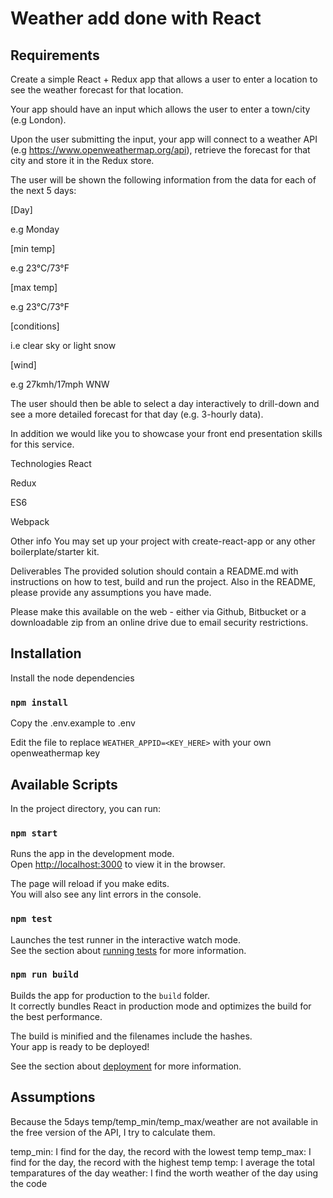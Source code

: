 # Weather add done with React

## Requirements

Create a simple React + Redux app that allows a user to enter a location to see the weather forecast for that location.

Your app should have an input which allows the user to enter a town/city (e.g London).

Upon the user submitting the input, your app will connect to a weather API (e.g https://www.openweathermap.org/api), retrieve the forecast for that city and store it in the Redux store.

The user will be shown the following information from the data for each of the next 5 days:

[Day]

e.g Monday

[min temp]

e.g 23°C/73°F

[max temp]

e.g 23°C/73°F

[conditions]

i.e clear sky or light snow

[wind]

e.g 27kmh/17mph WNW

The user should then be able to select a day interactively to drill-down and see a more detailed forecast for that day (e.g. 3-hourly data).

In addition we would like you to showcase your front end presentation skills for this service.

Technologies
React

Redux

ES6

Webpack

Other info
You may set up your project with create-react-app or any other boilerplate/starter kit.

Deliverables
The provided solution should contain a README.md with instructions on how to test, build and run the project. Also in the README, please provide any assumptions you have made.

Please make this available on the web - either via Github, Bitbucket or a downloadable zip from an online drive due to email security restrictions.

## Installation

Install the node dependencies

### `npm install`

Copy the .env.example to .env

Edit the file to replace `WEATHER_APPID=<KEY_HERE>` with your own openweathermap key

## Available Scripts

In the project directory, you can run:

### `npm start`

Runs the app in the development mode.<br>
Open [http://localhost:3000](http://localhost:3000) to view it in the browser.

The page will reload if you make edits.<br>
You will also see any lint errors in the console.

### `npm test`

Launches the test runner in the interactive watch mode.<br>
See the section about [running tests](https://facebook.github.io/create-react-app/docs/running-tests) for more information.

### `npm run build`

Builds the app for production to the `build` folder.<br>
It correctly bundles React in production mode and optimizes the build for the best performance.

The build is minified and the filenames include the hashes.<br>
Your app is ready to be deployed!

See the section about [deployment](https://facebook.github.io/create-react-app/docs/deployment) for more information.

## Assumptions

Because the 5days temp/temp_min/temp_max/weather are not available in the free version of the API, I try to calculate them.

temp_min: I find for the day, the record with the lowest temp
temp_max: I find for the day, the record with the highest temp
temp: I average the total temparatures of the day
weather: I find the worth weather of the day using the code
